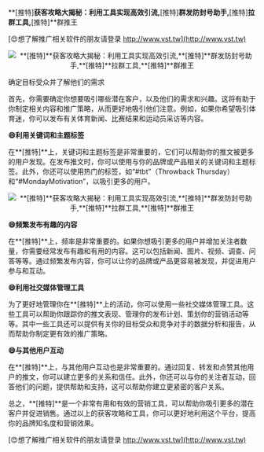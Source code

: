**[推特]**获客攻略大揭秘：利用工具实现高效引流,**[推特]**群发防封号助手,**[推特]**拉群工具,**[推特]**群推王

[😍想了解推广相关软件的朋友请登录 http://www.vst.tw](http://www.vst.tw)

 <center><img src="https://vst.tw/MP4/tuiguang/png/1.png" alt="**[推特]**获客攻略大揭秘：利用工具实现高效引流,**[推特]**群发防封号助手,**[推特]**拉群工具,**[推特]**群推王"></center>

确定目标受众并了解他们的需求

首先，你需要确定你想要吸引哪些潜在客户，以及他们的需求和兴趣。这将有助于你制定相关内容和推广策略，从而更好地吸引他们注意。例如，如果你希望吸引体育迷，你可以发布有关体育新闻、比赛结果和运动员采访等内容。

**😄利用关键词和主题标签**

在**[推特]**上，关键词和主题标签是非常重要的，它们可以帮助你的推文被更多的用户发现。在发布推文时，你可以使用与你的品牌或产品相关的关键词和主题标签。此外，你还可以使用热门的标签，如“#tbt”（Throwback Thursday）和“#MondayMotivation”，以吸引更多的用户。

 <center><img src="https://vst.tw/MP4/tuiguang/png/3.png" alt="**[推特]**获客攻略大揭秘：利用工具实现高效引流,**[推特]**群发防封号助手,**[推特]**拉群工具,**[推特]**群推王"></center>

**😄频繁发布有趣的内容**

在**[推特]**上，频率是非常重要的。如果你想吸引更多的用户并增加关注者数量，你需要经常发布有趣和有用的内容。这可以包括新闻、图片、视频、调查、问答等等。通过频繁发布内容，你可以让你的品牌或产品更容易被发现，并促进用户参与和互动。

**😄利用社交媒体管理工具**

为了更好地管理你在**[推特]**上的活动，你可以使用一些社交媒体管理工具。这些工具可以帮助你跟踪你的推文表现、管理你的发布计划、策划你的营销活动等等。其中一些工具还可以提供有关你的目标受众和竞争对手的数据分析和报告，从而帮助你制定更有效的推广策略。

**😄与其他用户互动**

在**[推特]**上，与其他用户互动也是非常重要的。通过回复、转发和点赞其他用户的推文，你可以建立更多的关系和信任。此外，你还可以与你的关注者互动，回答他们的问题，提供帮助和支持，这可以帮助你建立更紧密的客户关系。

总之，**[推特]**是一个非常有用和有效的营销工具，可以帮助你吸引更多的潜在客户并促进销售。通过以上的获客攻略和工具，你可以更好地利用这个平台，提高你的品牌知名度和营销效果。

[😍想了解推广相关软件的朋友请登录 http://www.vst.tw](http://www.vst.tw)




